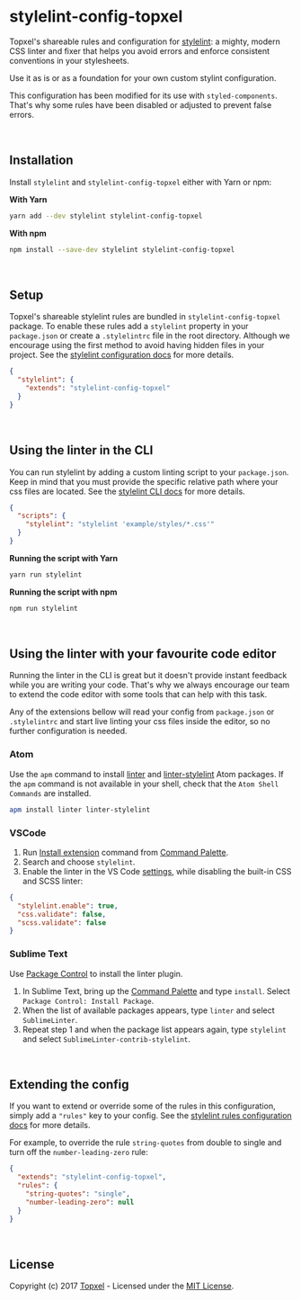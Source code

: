 # stylelint-config-topxel

Topxel's shareable rules and configuration for [stylelint](https://stylelint.io/): a mighty, modern CSS linter and fixer that helps you avoid errors and enforce consistent conventions in your stylesheets.

Use it as is or as a foundation for your own custom stylint configuration.

This configuration has been modified for its use with `styled-components`. That's why some rules have been disabled or adjusted to prevent false errors.

&nbsp;

## Installation

Install `stylelint` and `stylelint-config-topxel` either with Yarn or npm:

**With Yarn**

```bash
yarn add --dev stylelint stylelint-config-topxel
```

**With npm**

```bash
npm install --save-dev stylelint stylelint-config-topxel
```

&nbsp;

## Setup

Topxel's shareable stylelint rules are bundled in `stylelint-config-topxel` package. To enable these rules add a `stylelint` property in your `package.json` or create a `.stylelintrc` file in the root directory. Although we encourage using the first method to avoid having hidden files in your project. See the [stylelint configuration docs](https://stylelint.io/user-guide/configuration/) for more details.

```json
{
  "stylelint": {
    "extends": "stylelint-config-topxel"
  }
}
```

&nbsp;

## Using the linter in the CLI

You can run stylelint by adding a custom linting script to your `package.json`. Keep in mind that you must provide the specific relative path where your css files are located. See the [stylelint CLI docs](https://stylelint.io/user-guide/cli/) for more details.

```json
{
  "scripts": {
    "stylelint": "stylelint 'example/styles/*.css'"
  }
}
```

**Running the script with Yarn**

```bash
yarn run stylelint
```

**Running the script with npm**

```bash
npm run stylelint
```

&nbsp;

## Using the linter with your favourite code editor

Running the linter in the CLI is great but it doesn't provide instant feedback while you are writing your code. That's why we always encourage our team to extend the code editor with some tools that can help with this task.

Any of the extensions bellow will read your config from `package.json` or `.stylelintrc` and start live linting your css files inside the editor, so no further configuration is needed.

### Atom

Use the `apm` command to install [linter](https://atom.io/packages/linter) and [linter-stylelint](https://atom.io/packages/linter-stylelint) Atom packages. If the `apm` command is not available in your shell, check that the `Atom Shell Commands` are installed.

```bash
apm install linter linter-stylelint
```

### VSCode

1. Run [Install extension](https://code.visualstudio.com/docs/editor/extension-gallery#_install-an-extension) command from [Command Palette](https://code.visualstudio.com/Docs/editor/codebasics#_command-palette).
2. Search and choose `stylelint`.
3. Enable the linter in the VS Code [settings](https://code.visualstudio.com/docs/getstarted/settings), while disabling the built-in CSS and SCSS linter:

```json
{
  "stylelint.enable": true,
  "css.validate": false,
  "scss.validate": false
}
```

### Sublime Text

Use [Package Control](https://packagecontrol.io/installation) to install the linter plugin.

1. In Sublime Text, bring up the [Command Palette](http://docs.sublimetext.info/en/sublime-text-3/extensibility/command_palette.html) and type `install`. Select `Package Control: Install Package`.
2. When the list of available packages appears, type `linter` and select `SublimeLinter`.
3. Repeat step 1 and when the package list appears again, type `stylelint` and select `SublimeLinter-contrib-stylelint`.

&nbsp;

## Extending the config

If you want to extend or override some of the rules in this configuration, simply add a `"rules"` key to your config. See the [stylelint rules configuration docs](https://stylelint.io/user-guide/configuration/#rules) for more details.

For example, to override the rule `string-quotes` from double to single and turn off the `number-leading-zero` rule:

```json
{
  "extends": "stylelint-config-topxel",
  "rules": {
    "string-quotes": "single",
    "number-leading-zero": null
  }
}
```

&nbsp;

## License

Copyright (c) 2017 [Topxel](https://github.com/topxel) - Licensed under the [MIT License](./LICENSE).
